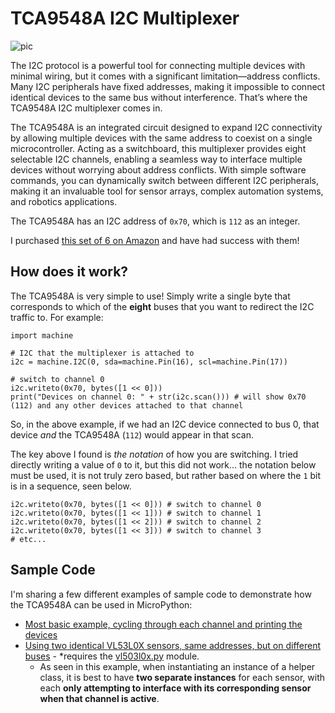 # TCA9548A I2C Multiplexer
![pic](https://i.imgur.com/VkSvdJu.jpeg)

The I2C protocol is a powerful tool for connecting multiple devices with minimal wiring, but it comes with a significant limitation—address conflicts. Many I2C peripherals have fixed addresses, making it impossible to connect identical devices to the same bus without interference. That’s where the TCA9548A I2C multiplexer comes in.

The TCA9548A is an integrated circuit designed to expand I2C connectivity by allowing multiple devices with the same address to coexist on a single microcontroller. Acting as a switchboard, this multiplexer provides eight selectable I2C channels, enabling a seamless way to interface multiple devices without worrying about address conflicts. With simple software commands, you can dynamically switch between different I2C peripherals, making it an invaluable tool for sensor arrays, complex automation systems, and robotics applications.

The TCA9548A has an I2C address of `0x70`, which is `112` as an integer.

I purchased [this set of 6 on Amazon](https://a.co/d/308x3UD) and have had success with them!

## How does it work?
The TCA9548A is very simple to use! Simply write a single byte that corresponds to which of the **eight** buses that you want to redirect the I2C traffic to. For example:

```
import machine

# I2C that the multiplexer is attached to
i2c = machine.I2C(0, sda=machine.Pin(16), scl=machine.Pin(17))

# switch to channel 0
i2c.writeto(0x70, bytes([1 << 0]))
print("Devices on channel 0: " + str(i2c.scan())) # will show 0x70 (112) and any other devices attached to that channel
```

So, in the above example, if we had an I2C device connected to bus 0, that device *and* the TCA9548A (`112`) would appear in that scan.

The key above I found is *the notation* of how you are switching. I tried directly writing a value of `0` to it, but this did not work... the notation below must be used, it is not truly zero based, but rather based on where the `1` bit is in a sequence, seen below.

```
i2c.writeto(0x70, bytes([1 << 0])) # switch to channel 0
i2c.writeto(0x70, bytes([1 << 1])) # switch to channel 1
i2c.writeto(0x70, bytes([1 << 2])) # switch to channel 2
i2c.writeto(0x70, bytes([1 << 3])) # switch to channel 3
# etc...
```

## Sample Code
I'm sharing a few different examples of sample code to demonstrate how the TCA9548A can be used in MicroPython:
- [Most basic example, cycling through each channel and printing the devices](./src/example.py)
- [Using two identical VL53L0X sensors, same addresses, but on different buses](./src/example_tof.py) - *requires the [vl503l0x.py](../VL53L0X/src/vl53l0x.py) module.
    - As seen in this example, when instantiating an instance of a helper class, it is best to have **two separate instances** for each sensor, with each **only attempting to interface with its corresponding sensor when that channel is active**.

